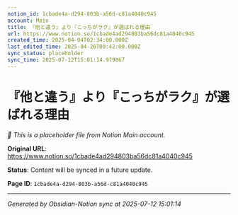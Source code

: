 ```yaml
---
notion_id: 1cbade4a-d294-803b-a56d-c81a4040c945
account: Main
title: 『他と違う』より『こっちがラク』が選ばれる理由
url: https://www.notion.so/1cbade4ad294803ba56dc81a4040c945
created_time: 2025-04-04T02:34:00.000Z
last_edited_time: 2025-04-26T00:42:00.000Z
sync_status: placeholder
sync_time: 2025-07-12T15:01:14.979867
---
```


# 『他と違う』より『こっちがラク』が選ばれる理由

*🔄 This is a placeholder file from Notion Main account.*

**Original URL**: https://www.notion.so/1cbade4ad294803ba56dc81a4040c945

**Status**: Content will be synced in a future update.

**Page ID**: `1cbade4a-d294-803b-a56d-c81a4040c945`

---

*Generated by Obsidian-Notion sync at 2025-07-12 15:01:14*
